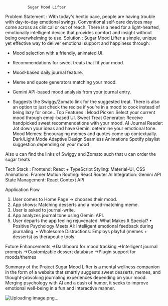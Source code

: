              Sugar Mood Lifter 
Problem Statement : 
With today's hectic pace, people are having trouble with day-to-day emotional swings. Conventional self-care devices may come across as clinical or out of reach. There is a need for a light-hearted, emotionally intelligent device that provides comfort and insight without being overwhelming to use.
Solution :
Sugar Mood Lifter a simple, unique yet effective way to deliver emotional support and happiness through:
- Mood selection with a friendly, animated UI.
- Recommendations for sweet treats that fit your mood.
- Mood-based daily journal feature.
- Meme and quote generators matching your mood.
- Gemini API-based mood analysis from your journal entry.

- Suggests the Swiggy/Zomato link for the suggested treat. There is also an option to just check the recipe if you’re in a mood to cook instead of being lazy for once.. 
Top Features :
Mood Picker: Select your current mood through emoji-based UI.
Sweet Treat Generator: Receive handpicked sweet recommendations with your mood.
AI Journal Reader: Jot down your ideas and have Gemini determine your emotional tone.
Mood Memes: Encouraging memes and quotes come up contextually.
Dark/Light Mode
Adaptive Design
Seamless Animations
Spotify playlist suggestion depending on your mood

Also u can find the links of Swiggy and Zomato such that u can order the sugar treats 

Tech Stack :
Frontend: React + TypeScript
Styling: Material-UI, CSS
Animations: Framer Motion
Routing: React Router
AI Integration: Gemini API
State Management: React Context API

Application Flow
1. User comes to Home Page → chooses their mood.
2. App shows: Matching desserts and a mood-matching meme.
3. User is asked to journal-write.
4. App analyzes journal tone using Gemini API.
5. User departs the app feeling rejuvenated.
What Makes It Special?
• Positive Psychology Meets AI: Intelligent emotional feedback during journaling.
• Wholesome Distractions: Employs playful (memes + desserts) as therapeutic tools.

Future Enhancements
->Dashboard for mood tracking
->Intelligent journal prompts
->Customizable dessert database
->Plugin support for moods/themes

Summary of the Project
Sugar Mood Lifter is a mental wellness companion in the form of a website that smartly suggests sweet desserts, memes, and thought-provoking journaling experiences depending on your mood. Merging psychology with AI and a dash of humor, it seeks to improve emotional well-being in a fun and interactive manner.

![Uploading image.png…]()

